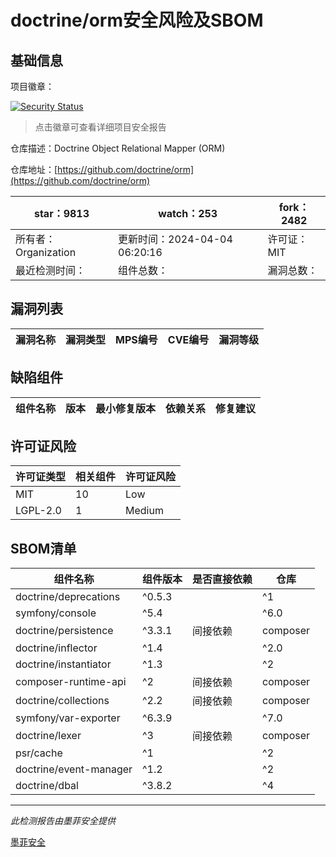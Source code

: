 # doctrine/orm安全风险及SBOM

## 基础信息

项目徽章：

[![Security Status](https://www.murphysec.com/platform3/v31/badge/1775959289621577728.svg)](https://www.murphysec.com/console/report/1692604913496645632/1775959289621577728)

> 点击徽章可查看详细项目安全报告

仓库描述：Doctrine Object Relational Mapper (ORM)

仓库地址：[https://github.com/doctrine/orm](https://github.com/doctrine/orm)

| star：9813 | watch：253 | fork：2482 |
| ----------- | -------------- | ------------ |
| 所有者：Organization | 更新时间：2024-04-04 06:20:16 | 许可证：MIT |
| 最近检测时间： | 组件总数： | 漏洞总数： |




## 漏洞列表

| 漏洞名称 | 漏洞类型 | MPS编号 | CVE编号 | 漏洞等级 |
| ------- | ------ | ------- | ------ | ----- |





## 缺陷组件

| 组件名称 | 版本 | 最小修复版本 | 依赖关系 | 修复建议 |
| -------- | ---- | ------------ | -------- | -------- |





## 许可证风险

| 许可证类型 | 相关组件 | 许可证风险 |
| ---------- | -------- | ---------- |
|MIT|10|Low|
|LGPL-2.0|1|Medium|




## SBOM清单

| 组件名称 | 组件版本 | 是否直接依赖 | 仓库 |
| -------- | -------- | ------------ | ---- |
|doctrine/deprecations|^0.5.3 || ^1|间接依赖|composer|
|symfony/console|^5.4 || ^6.0 || ^7.0|间接依赖|composer|
|doctrine/persistence|^3.3.1|间接依赖|composer|
|doctrine/inflector|^1.4 || ^2.0|间接依赖|composer|
|doctrine/instantiator|^1.3 || ^2|间接依赖|composer|
|composer-runtime-api|^2|间接依赖|composer|
|doctrine/collections|^2.2|间接依赖|composer|
|symfony/var-exporter|^6.3.9 || ^7.0|间接依赖|composer|
|doctrine/lexer|^3|间接依赖|composer|
|psr/cache|^1 || ^2 || ^3|间接依赖|composer|
|doctrine/event-manager|^1.2 || ^2|间接依赖|composer|
|doctrine/dbal|^3.8.2 || ^4|间接依赖|composer|


------

*此检测报告由墨菲安全提供*

[墨菲安全](www.murphysec.com)